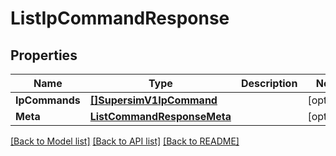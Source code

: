 # ListIpCommandResponse

## Properties

Name | Type | Description | Notes
------------ | ------------- | ------------- | -------------
**IpCommands** | [**[]SupersimV1IpCommand**](SupersimV1IpCommand.md) |  |[optional] 
**Meta** | [**ListCommandResponseMeta**](ListCommandResponseMeta.md) |  |[optional] 

[[Back to Model list]](../README.md#documentation-for-models) [[Back to API list]](../README.md#documentation-for-api-endpoints) [[Back to README]](../README.md)


